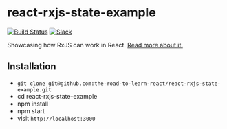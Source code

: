 # react-rxjs-state-example

[![Build Status](https://travis-ci.org/the-road-to-learn-react/react-rxjs-state-example.svg?branch=master)](https://travis-ci.org/the-road-to-learn-react/react-rxjs-state-example) [![Slack](https://slack-the-road-to-learn-react.wieruch.com/badge.svg)](https://slack-the-road-to-learn-react.wieruch.com/)

Showcasing how RxJS can work in React. [Read more about it.](https://www.robinwieruch.de/react-rxjs-state-management-tutorial/)

## Installation

* `git clone git@github.com:the-road-to-learn-react/react-rxjs-state-example.git`
* cd react-rxjs-state-example
* npm install
* npm start
* visit `http://localhost:3000`
